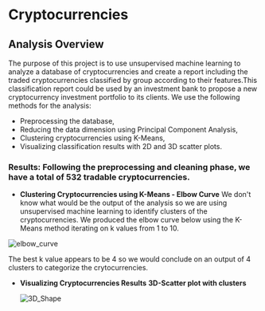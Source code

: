 # Cryptocurrencies
## Analysis Overview
   The purpose of this project is to use unsupervised machine learning to analyze a database of cryptocurrencies and create a report including the traded cryptocurrencies          classified by 
   group according to their features.This classification report could be used by an investment bank to propose a new cryptocurrency investment portfolio to its clients.
   We use the following methods for the analysis:

   * Preprocessing the database,
   * Reducing the data dimension using Principal Component Analysis,
   * Clustering cryptocurrencies using K-Means,
   * Visualizing classification results with 2D and 3D scatter plots. 

### Results: Following the preprocessing and cleaning phase, we have a total of 532 tradable cryptocurrencies.

* **Clustering Cryptocurrencies using K-Means - Elbow Curve**
We don't know what would be the output of the analysis so we are using unsupervised machine learning to identify clusters of the cryptocurrencies.
We produced the elbow curve below using the K-Means method iterating on k values from 1 to 10.

![elbow_curve](https://user-images.githubusercontent.com/90277142/150712148-5ff9bec2-a43b-4596-ae38-32a8e76e1bc6.png)

The best k value appears to be 4 so we would conclude on an output of 4 clusters to categorize the crytocurrencies.

* **Visualizing Cryptocurrencies Results**
  **3D-Scatter plot with clusters**
  
  ![3D_Shape](https://user-images.githubusercontent.com/90277142/150712170-7d45d702-b275-4e8c-91f8-f099b8118c02.png)
